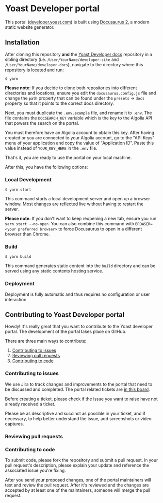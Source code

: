 # Yoast Developer portal

This portal ([developer.yoast.com](https://developer.yoast.com/)) is built using [Docusaurus 2](https://v2.docusaurus.io/), a modern static website generator.

## Installation

After cloning this repository **and** the [Yoast Developer docs](https://github.com/yoast/developer-docs/) repository in a sibling directory (i.e. `/User/YourName/developer-site` and `/User/YourName/developer-docs`), navigate to the directory where this repository is located and run:

```
$ yarn
```

**Please note:** If you decide to clone both repositories into different directories and locations, ensure you edit the `docusaurus.config.js` file and change the `path` property that can be found under the `presets` -> `docs` property so that it points to the correct docs directory. 


Next, you must duplicate the `.env.example` file, and rename it to `.env`. The file contains the `DOCSEARCH_KEY` variable which is the key to the Algolia API that powers the search on the portal.

You must therefore have an Algolia account to obtain this key. After having created or you are connected to your Algolia account, go to the "API Keys" menu of your application and copy the value of "Application ID". Paste this value instead of `YOUR_KEY_HERE` in the `.env` file.

That's it, you are ready to use the portal on your local machine.


After this, you have the following options:

### Local Development

```
$ yarn start
```

This command starts a local development server and open up a browser window. Most changes are reflected live without having to restart the server.

**Please note:** If you don't want to keep reopening a new tab, ensure you run `yarn start --no-open`. You can also combine this command with `BROWSER=<your preferred browser>` to force Docusaurus to open in a different browser than Chrome.

### Build

```
$ yarn build
```

This command generates static content into the `build` directory and can be served using any static contents hosting service.

### Deployment

Deployment is fully automatic and thus requires no configuration or user interaction.


## Contributing to Yoast Developer portal
Howdy! It's really great that you want to contribute to the Yoast developer portal. The development of the portal takes place on GitHub.

There are three main ways to contribute:
1. [Contributing to issues](#contributing-to-issues)
2. [Reviewing pull requests](#reviewing-pull-requests)
3. [Contributing to code](#contributing-to-code)

### Contributing to issues
We use Jira to track changes and improvements to the portal that need to be discussed and completed. The portal related tickets are [in this board](#).

Before creating a ticket, please check if the issue you want to raise have not already received a ticket.

Please be as descriptive and succinct as possible in your ticket, and if necessary, to help better understand the issue, add screenshots or video captures.

### Reviewing pull requests

### Contributing to code

To submit code, please fork the repository and submit a pull request. In your pull request's description, please explain your update and reference the associated issue you're fixing.

After you send your proposed changes, one of the portal maintainers will test and review the pull request. After it's reviewed and the changes are accepted by at least one of the maintainers, someone will merge the pull request.
